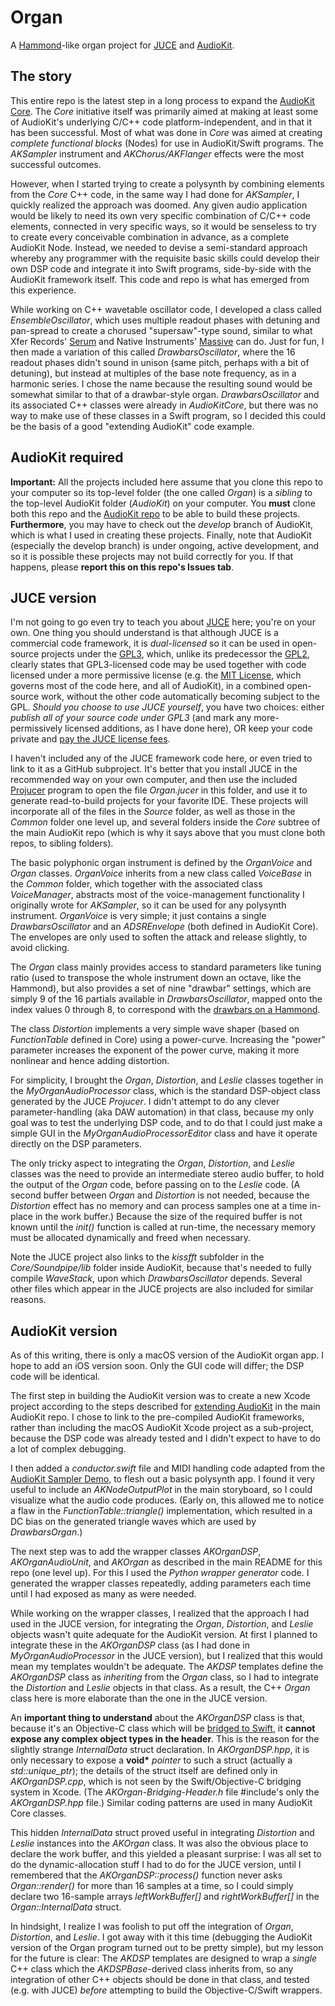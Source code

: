 # Organ
A [Hammond](https://en.wikipedia.org/wiki/Hammond_organ)-like organ project for [JUCE](https://juce.com/) and [AudioKit](https://audiokit.io/).

## The story
This entire repo is the latest step in a long process to expand the [AudioKit Core](https://github.com/AudioKit/AudioKit/tree/master/AudioKit/Core/AudioKitCore). The *Core* initiative itself was primarily aimed at making at least some of AudioKit's underlying C/C\++ code platform-independent, and in that it has been successful. Most of what was done in *Core* was aimed at creating *complete functional blocks* (Nodes) for use in AudioKit/Swift programs. The *AKSampler* instrument and *AKChorus/AKFlanger* effects were the most successful outcomes.

However, when I started trying to create a polysynth by combining elements from the *Core* C\++ code, in the same way I had done for *AKSampler*, I quickly realized the approach was doomed. Any given audio application would be likely to need its own very specific combination of C/C\++ code elements, connected in very specific ways, so it would be senseless to try to create every conceivable combination in advance, as a complete AudioKit Node. Instead, we needed to devise a semi-standard approach whereby any programmer with the requisite basic skills could develop their own DSP code and integrate it into Swift programs, side-by-side with the AudioKit framework itself. This code and repo is what has emerged from this experience.

While working on C\++ wavetable oscillator code, I developed a class called *EnsembleOscillator*, which uses multiple readout phases with detuning and pan-spread to create a chorused "supersaw"-type sound, similar to what Xfer Records' [Serum](https://xferrecords.com/products/serum) and Native Instruments' [Massive](https://www.native-instruments.com/en/products/komplete/synths/massive/) can do. Just for fun, I then made a variation of this called *DrawbarsOscillator*, where the 16 readout phases didn't sound in unison (same pitch, perhaps with a bit of detuning), but instead at multiples of the base note frequency, as in a harmonic series. I chose the name because the resulting sound would be somewhat similar to that of a drawbar-style organ. *DrawbarsOscillator* and its associated C\++ classes were already in *AudioKitCore*, but there was no way to make use of these classes in a Swift program, so I decided this could be the basis of a good "extending AudioKit" code example.

## AudioKit required
**Important:** All the projects included here assume that you clone this repo to your computer so its top-level folder (the one called *Organ*) is a *sibling* to the top-level AudioKit folder (*AudioKit*) on your computer. You **must** clone both this repo and the [AudioKit repo](https://github.com/AudioKit/AudioKit) to be able to build these projects. **Furthermore**, you may have to check out the *develop* branch of AudioKit, which is what I used in creating these projects. Finally, note that AudioKit (especially the develop branch) is under ongoing, active development, and so it is possible these projects may not build correctly for you. If that happens, please **report this on this repo's Issues tab**.

## JUCE version
I'm not going to go even try to teach you about [JUCE](https://juce.com/) here; you're on your own. One thing you should understand is that although JUCE is a commercial code framework, it is *dual-licensed* so it can be used in open-source projects under the [GPL3](https://www.gnu.org/licenses/gpl-3.0.en.html), which, unlike its predecessor the [GPL2](https://www.gnu.org/licenses/gpl-2.0.html), clearly states that GPL3-licensed code may be used together with code licensed under a more permissive license (e.g. the [MIT License](https://opensource.org/licenses/MIT), which governs most of the code here, and all of AudioKit), in a combined open-source work, without the other code automatically becoming subject to the GPL. *Should you choose to use JUCE yourself*, you have two choices: either *publish all of your source code under GPL3* (and mark any more-permissively licensed additions, as I have done here), OR keep your code private and [pay the JUCE license fees](https://shop.juce.com/get-juce).

I haven't included any of the JUCE framework code here, or even tried to link to it as a GitHub subproject. It's better that you install JUCE in the recommended way on your own computer, and then use the included [Projucer](https://docs.juce.com/master/tutorial_new_projucer_project.html) program to open the file *Organ.jucer* in this folder, and use it to generate read-to-build projects for your favorite IDE. These projects will incorporate all of the files in the *Source* folder, as well as those in the *Common* folder one level up, and several folders inside the *Core* subtree of the main AudioKit repo (which is why it says above that you must clone both repos, to sibling folders).

The basic polyphonic organ instrument is defined by the *OrganVoice* and *Organ* classes. *OrganVoice* inherits from a new class called *VoiceBase* in the *Common* folder, which together with the associated class *VoiceManager*, abstracts most of the voice-management functionality I originally wrote for *AKSampler*, so it can be used for any polysynth instrument. *OrganVoice* is very simple; it just contains a single *DrawbarsOscillator* and an *ADSREnvelope* (both defined in AudioKit Core). The envelopes are only used to soften the attack and release slightly, to avoid clicking.

The *Organ* class mainly provides access to standard parameters like tuning ratio (used to transpose the whole instrument down an octave, like the Hammond), but also provides a set of nine "drawbar" settings, which are simply 9 of the 16 partials available in *DrawbarsOscillator*, mapped onto the index values 0 through 8, to correspond with the [drawbars on a Hammond](https://en.wikipedia.org/wiki/Hammond_organ#/media/File:Hammond-drawbars-plain.svg).

The class *Distortion* implements a very simple wave shaper (based on *FunctionTable* defined in Core) using a power-curve. Increasing the "power" parameter increases the exponent of the power curve, making it more nonlinear and hence adding distortion.

For simplicity, I brought the *Organ*, *Distortion*, and *Leslie* classes together in the *MyOrganAudioProcessor* class, which is the standard DSP-object class generated by the JUCE *Projucer*. I didn't attempt to do any clever parameter-handling (aka DAW automation) in that class, because my only goal was to test the underlying DSP code, and to do that I could just make a simple GUI in the *MyOrganAudioProcessorEditor* class and have it operate directly on the DSP parameters.

The only tricky aspect to integrating the *Organ*, *Distortion*, and *Leslie* classes was the need to provide an intermediate stereo audio buffer, to hold the output of the *Organ* code, before passing on to the *Leslie* code. (A second buffer between *Organ* and *Distortion* is not needed, because the *Distortion* effect has no memory and can process samples one at a time in-place in the work buffer.) Because the size of the required buffer is not known until the *init()* function is called at run-time, the necessary memory must be allocated dynamically and freed when necessary.

Note the JUCE project also links to the *kissfft* subfolder in the *Core/Soundpipe/lib* folder inside AudioKit, because that's needed to fully compile *WaveStack*, upon which *DrawbarsOscillator* depends. Several other files which appear in the JUCE projects are also included for similar reasons.

## AudioKit version
As of this writing, there is only a macOS version of the AudioKit organ app. I hope to add an iOS version soon. Only the GUI code will differ; the DSP code will be identical.

The first step in building the AudioKit version was to create a new Xcode project according to the steps described for [extending AudioKit](https://github.com/AudioKit/AudioKit/tree/master/Developer/macOS/ExtendingAudioKit) in the main AudioKit repo. I chose to link to the pre-compiled AudioKit frameworks, rather than including the macOS AudioKit Xcode project as a sub-project, because the DSP code was already tested and I didn't expect to have to do a lot of complex debugging.

I then added a *conductor.swift* file and MIDI handling code adapted from the [AudioKit Sampler Demo](https://github.com/AudioKit/SamplerDemo), to flesh out a basic polysynth app. I found it very useful to include an *AKNodeOutputPlot* in the main storyboard, so I could visualize what the audio code produces. (Early on, this allowed me to notice a flaw in the *FunctionTable::triangle()* implementation, which resulted in a DC bias on the generated triangle waves which are used by *DrawbarsOrgan*.)

The next step was to add the wrapper classes *AKOrganDSP*, *AKOrganAudioUnit*, and *AKOrgan* as described in the main README for this repo (one level up). For this I used the *Python wrapper generator* code. I generated the wrapper classes repeatedly, adding parameters each time until I had exposed as many as were needed.

While working on the wrapper classes, I realized that the approach I had used in the JUCE version, for integrating the *Organ*, *Distortion*, and *Leslie* objects wasn't quite adequate for the AudioKit version. At first I planned to integrate these in the *AKOrganDSP* class (as I had done in *MyOrganAudioProcessor* in the JUCE version), but I realized that this would mean my templates wouldn't be adequate. The *AKDSP* templates define the *AKOrganDSP* class as *inheriting* from the *Organ* class, so I had to integrate the *Distortion* and *Leslie* objects in that class. As a result, the C\++ *Organ* class here is more elaborate than the one in the JUCE version.

An **important thing to understand** about the *AKOrganDSP* class is that, because it's an Objective-C class which will be [bridged to Swift](https://developer.apple.com/documentation/swift/imported_c_and_objective-c_apis/importing_objective-c_into_swift), it **cannot expose any complex object types in the header**. This is the reason for the slightly strange *InternalData* struct declaration. In *AKOrganDSP.hpp*, it is only necessary to expose a **void\*** *pointer* to such a struct (actually a *std::unique_ptr*); the details of the struct itself are defined only in *AKOrganDSP.cpp*, which is not seen by the Swift/Objective-C bridging system in Xcode. (The *AKOrgan-Bridging-Header.h* file #include's only the *AKOrganDSP.hpp* file.) Similar coding patterns are used in many AudioKit Core classes.

This hidden *InternalData* struct proved useful in integrating *Distortion* and *Leslie* instances into the *AKOrgan* class. It was also the obvious place to declare the work buffer, and this yielded a pleasant surprise: I was all set to do the dynamic-allocation stuff I had to do for the JUCE version, until I remembered that the *AKOrganDSP::process()* function never asks *Organ::render()* for more than 16 samples at a time, so I could simply declare two 16-sample arrays *leftWorkBuffer[]* and *rightWorkBuffer[]* in the *Organ::InternalData* struct.

In hindsight, I realize I was foolish to put off the integration of *Organ*, *Distortion*, and *Leslie*. I got away with it this time (debugging the AudioKit version of the Organ program turned out to be pretty simple), but my lesson for the future is clear: The *AKDSP* templates are designed to wrap a *single* C\++ class which the *AKDSPBase*-derived class inherits from, so any integration of other C\++ objects should be done in that class, and tested (e.g. with JUCE) *before* attempting to build the Objective-C/Swift wrappers.
